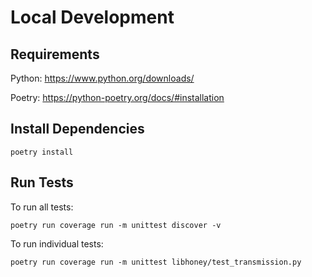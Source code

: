 # Local Development

## Requirements

Python: https://www.python.org/downloads/

Poetry: https://python-poetry.org/docs/#installation

## Install Dependencies

```shell
poetry install
```

## Run Tests

To run all tests:

```shell
poetry run coverage run -m unittest discover -v
```

To run individual tests:

```shell
poetry run coverage run -m unittest libhoney/test_transmission.py
```
